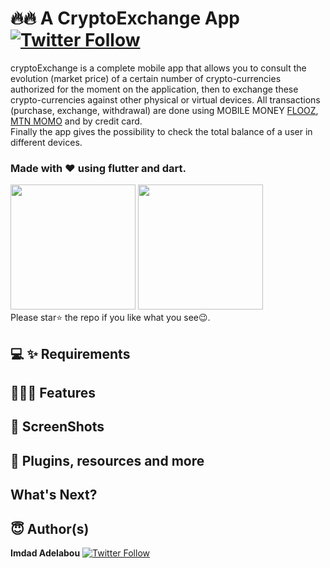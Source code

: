 # 🔥🔥 A CryptoExchange App [![Twitter Follow](https://img.shields.io/twitter/follow/IAdelabou?style=social)](https://twitter.com/IAdelabou?s=09)
cryptoExchange is a complete mobile app that allows you to consult the evolution (market price) of a certain number of crypto-currencies authorized for the moment on the application, then to exchange these crypto-currencies against other physical or virtual devices.
All transactions (purchase, exchange, withdrawal) are done using MOBILE MONEY [FLOOZ](https://moov-africa.bj/), [MTN MOMO](https://www.mtn.bj/momo/developpeurs/momo-api/) and by credit card.<br>
Finally the app gives the possibility to check the total balance of a user in different devices.<br>
### Made with ❤️ using flutter and dart.
<a href="#"><img src="https://play.google.com/intl/en_us/badges/static/images/badges/en_badge_web_generic.png" width="200"></img></a>
<a href="#"><img src="https://e7.pngegg.com/pngimages/422/842/png-clipart-apple-store-logo-app-store-android-google-play-get-started-now-button-text-logo.png" width="200"/></a>
<br>
Please star⭐ the repo if you like what you see😉.
<br>
## 💻 ✨ Requirements

## 🤳💫✨ Features

## 📸 ScreenShots

## 🔌 Plugins, resources and more

## What's Next?

## 😇 Author(s)
**Imdad Adelabou** [![Twitter Follow](https://img.shields.io/twitter/follow/IAdelabou?style=social)](https://twitter.com/IAdelabou?s=09)

